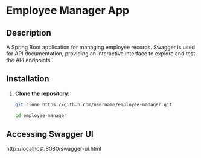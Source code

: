 
# Employee Manager App

## Description

A Spring Boot application for managing employee records. Swagger is used for API documentation, providing an interactive interface to explore and test the API endpoints.

## Installation

1. **Clone the repository:**
   ```bash
   git clone https://github.com/username/employee-manager.git

   cd employee-manager


## Accessing Swagger UI

http://localhost:8080/swagger-ui.html
